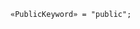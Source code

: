<!-- This file is generated automatically by infrastructure scripts. Please don't edit by hand. -->

<!-- markdownlint-disable first-line-h1 -->

```{ .ebnf .slang-ebnf #PublicKeyword }
«PublicKeyword» = "public";
```
